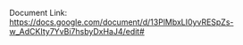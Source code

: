Document Link:
https://docs.google.com/document/d/13PlMbxLI0yvRESpZs-w_AdCKIty7YvBi7hsbyDxHaJ4/edit#
